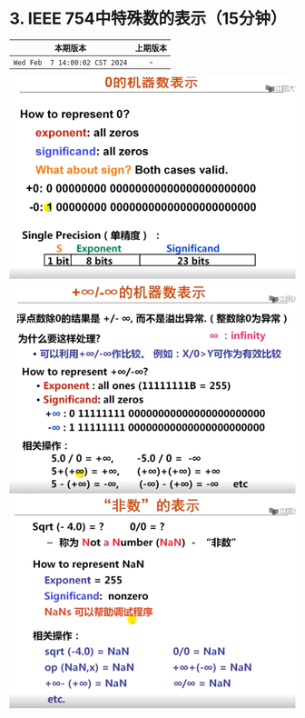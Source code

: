 # 3. IEEE 754中特殊数的表示（15分钟）

|本期版本|上期版本
|:---:|:---:
`Wed Feb  7 14:00:02 CST 2024` | -

<img src="./01.png" />
<img src="./02.png" />
<img src="./03.png" />